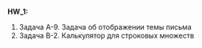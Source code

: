 **HW_1:** 
1. Задача A-9. Задача об отображении темы письма
2. Задача B-2. Калькулятор для строковых множеств